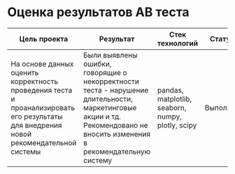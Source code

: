 # Оценка результатов АВ теста
| Цель проекта | Результат | Стек технологий |Статус|
|----------------|----------------------------------------|----------|----------|
|На основе данных оценить корректность проведения теста и проанализировать его результаты для внедрения новой рекомендательной системы|Были выявлены ошибки, говорящие о некорректности теста - нарушение длительности, маркетинговые акции и тд. Рекомендовано не вносить изменения в рекомендательную систему |pandas, matplotlib, seaborn, numpy, plotly, scipy|Выполнен|
